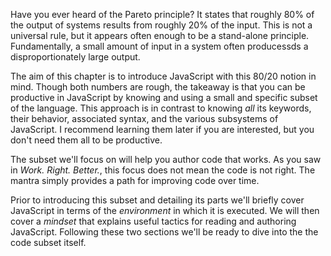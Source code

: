 Have you ever heard of the Pareto principle? It states that roughly 80% of the output of systems results from roughly 20% of the input. This is not a universal rule, but it appears often enough to be a stand-alone principle. Fundamentally, a small amount of input in a system often producessds a disproportionately large output.

The aim of this chapter is to introduce JavaScript with this 80/20 notion in mind. Though both numbers are rough, the takeaway is that you can be productive in JavaScript by knowing and using a small and specific subset of the language. This approach is in contrast to knowing *all* its keywords, their behavior, associated syntax, and the various subsystems of JavaScript. I recommend learning them later if you are interested, but you don't need them all to be productive.

The subset we'll focus on will help you author code that works. As you saw in *Work. Right. Better.*, this focus does not mean the code is not right. The mantra simply provides a path for improving code over time.

Prior to introducing this subset and detailing its parts we'll briefly cover JavaScript in terms of the *environment* in which it is executed. We will then cover a *mindset* that explains useful tactics for reading and authoring JavaScript. Following these two sections we'll be ready to dive into the the code subset itself.
